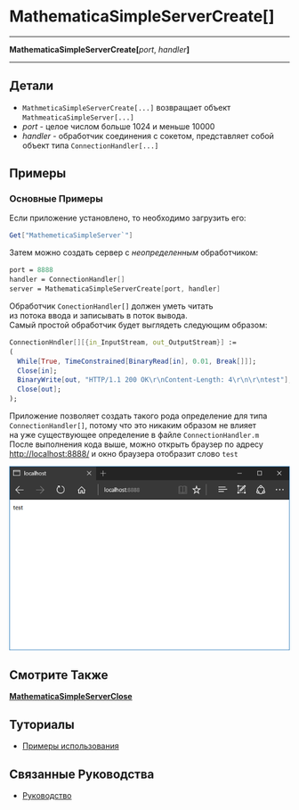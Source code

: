 # MathematicaSimpleServerCreate[]

---

**MathematicaSimpleServerCreate[**_port_, _handler_**]**

---

## Детали

- `MathmeticaSimpleServerCreate[...]` возвращает объект `MathmeaticaSimpleServer[...]`
- _port_ - целое числом больше 1024 и меньше 10000
- _handler_ - обработчик соединения с сокетом, представляет собой объект типа `ConnectionHandler[...]`

## Примеры

### Основные Примеры

Если приложение установлено, то необходимо загрузить его: 

```mathematica
Get["MathemeticaSimpleServer`"]
```

Затем можно создать сервер с _неопределенным_ обработчиком: 

```mathematica
port = 8888
handler = ConnectionHandler[]
server = MathematicaSimpleServerCreate[port, handler]
```

Обработчик `ConectionHandler[]` должен уметь читать  
из потока ввода и записывать в поток вывода.  
Самый простой обработчик будет выглядеть следующим образом: 

```mathematica
ConnectionHndler[][{in_InputStream, out_OutputStream}] := 
(
  While[True, TimeConstrained[BinaryRead[in], 0.01, Break[]]];
  Close[in]; 
  BinaryWrite[out, "HTTP/1.1 200 OK\r\nContent-Length: 4\r\n\r\ntest"];
  Close[out];
); 
```

Приложение позволяет создать такого рода определение для типа  
`ConnectionHandler[]`, потому что это никаким образом не влияет  
на уже существующее определение в файле `ConnectionHandler.m`  
После выполнения кода выше, можно открыть браузер по адресу  
[http://localhost:8888/](http://localhost:8888/) и окно браузера отобразит слово `test`  

![](./Images/test.png)

## Смотрите Также

**[MathematicaSimpleServerClose](./MathematicaSimpleServerClose.md)**

## Туториалы

- [Примеры использования](../../Tutorials/ExampleOfUse.md)

## Связанные Руководства

- [Руководство](../../Guides/Guide.md)
